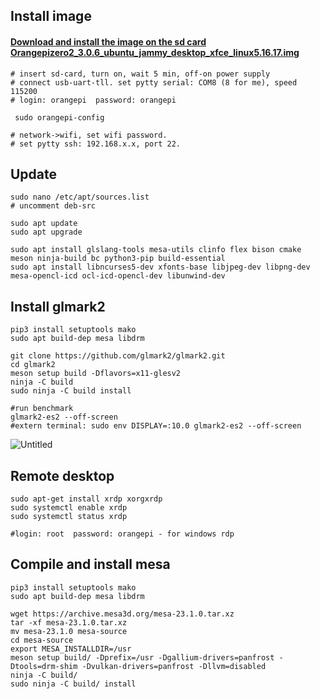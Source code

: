 Install image
------------
#### [Download and  install the image on the sd card Orangepizero2_3.0.6_ubuntu_jammy_desktop_xfce_linux5.16.17.img](https://drive.google.com/file/d/1qTtGsdRtx4EtQQIXGP-6RgXL6NTIjvmw/view?usp=share_link "Download and  install the image on the sd card Orangepizero2_3.0.6_ubuntu_jammy_desktop_xfce_linux5.16.17.img")

	# insert sd-card, turn on, wait 5 min, off-on power supply
	# connect usb-uart-tll. set pytty serial: COM8 (8 for me), speed 115200
	# login: orangepi  password: orangepi

	 sudo orangepi-config

	# network->wifi, set wifi password.
	# set pytty ssh: 192.168.x.x, port 22.
	
Update
------------
	sudo nano /etc/apt/sources.list
	# uncomment deb-src

	sudo apt update
	sudo apt upgrade

	sudo apt install glslang-tools mesa-utils clinfo flex bison cmake meson ninja-build bc python3-pip build-essential 
	sudo apt install libncurses5-dev xfonts-base libjpeg-dev libpng-dev mesa-opencl-icd ocl-icd-opencl-dev libunwind-dev

Install glmark2
------------
	pip3 install setuptools mako
	sudo apt build-dep mesa libdrm

	git clone https://github.com/glmark2/glmark2.git
	cd glmark2
	meson setup build -Dflavors=x11-glesv2 
	ninja -C build
	sudo ninja -C build install

	#run benchmark
	glmark2-es2 --off-screen
	#extern terminal: sudo env DISPLAY=:10.0 glmark2-es2 --off-screen
	
![Untitled](https://github.com/RomanSereda/orangepi-zero2-gpu-enable/assets/31166559/fbee0507-57d9-4e1b-980e-4013684db004)


Remote desktop
------------
	sudo apt-get install xrdp xorgxrdp
	sudo systemctl enable xrdp
	sudo systemctl status xrdp

	#login: root  password: orangepi - for windows rdp

Compile and install mesa
------------
	pip3 install setuptools mako
	sudo apt build-dep mesa libdrm

	wget https://archive.mesa3d.org/mesa-23.1.0.tar.xz
	tar -xf mesa-23.1.0.tar.xz
	mv mesa-23.1.0 mesa-source
	cd mesa-source
	export MESA_INSTALLDIR=/usr
	meson setup build/ -Dprefix=/usr -Dgallium-drivers=panfrost -Dtools=drm-shim -Dvulkan-drivers=panfrost -Dllvm=disabled
	ninja -C build/
	sudo ninja -C build/ install



